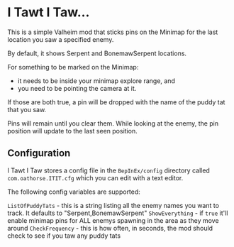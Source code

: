 # I Tawt I Taw...
This is a simple Valheim mod that sticks pins on the Minimap for the last location you saw a specified enemy.

By default, it shows Serpent and BonemawSerpent locations.

For something to be marked on the Minimap:
- it needs to be inside your minimap explore range, and 
- you need to be pointing the camera at it. 

If those are both true, a pin will be dropped with the name of the puddy tat that you saw.

Pins will remain until you clear them. While looking at the enemy, the pin position will update to the last seen position.

## Configuration

I Tawt I Taw stores a config file in the `BepInEx/config` directory called `com.oathorse.ITIT.cfg` which you can edit with a text editor.

The following config variables are supported:

`ListOfPuddyTats` - this is a string listing all the enemy names you want to track. It defaults to "Serpent,BonemawSerpent"
`ShowEverything` - if `true` it'll enable minimap pins for ALL enemys spawning in the area as they move around
`CheckFrequency` - this is how often, in seconds, the mod should check to see if you taw any puddy tats

